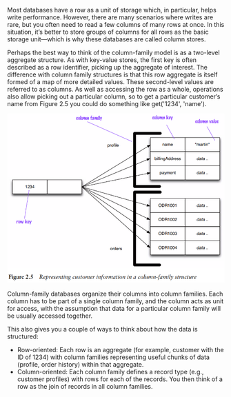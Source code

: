 Most databases have a row as a unit of storage which, in particular, helps write performance. However, there are many scenarios where writes are rare, but you often need to read a few columns of many rows at once. In this situation, it’s better to store groups of columns for all rows as the basic storage unit—which is why these databases are called column stores.

Perhaps the best way to think of the column-family model is as a two-level aggregate structure. As with key-value stores, the first key is often described as a row identifier, picking up the aggregate of interest. The difference with column family structures is that this row aggregate is itself formed of a map of more detailed values. These second-level values are referred to as columns. As well as accessing the row as a whole, operations also allow picking out a particular column, so to get a particular customer’s name from Figure 2.5 you could do something like get('1234', 'name').

![column-family](column-family.png)

Column-family databases organize their columns into column families. Each column has to be part of a single column family, and the column acts as unit for access, with the assumption that data for a particular column family will be usually accessed together.

This also gives you a couple of ways to think about how the data is structured:
- Row-oriented: Each row is an aggregate (for example, customer with the ID of 1234) with column families representing useful chunks of data (profile, order history) within that aggregate.
- Column-oriented: Each column family defines a record type (e.g., customer profiles) with rows for each of the records. You then think of a row as the join of records in all column families.

